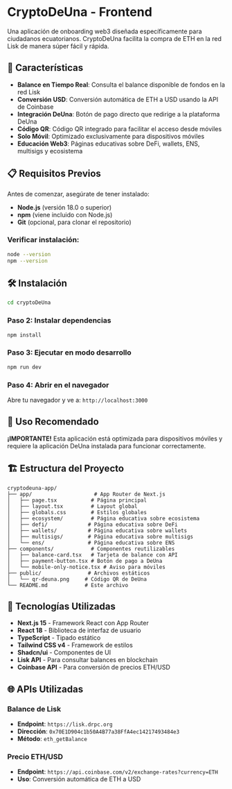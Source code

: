 # CryptoDeUna - Frontend

Una aplicación de onboarding web3 diseñada específicamente para ciudadanos ecuatorianos. CryptoDeUna facilita la compra de ETH en la red Lisk de manera súper fácil y rápida.

## 🚀 Características

- **Balance en Tiempo Real**: Consulta el balance disponible de fondos en la red Lisk
- **Conversión USD**: Conversión automática de ETH a USD usando la API de Coinbase
- **Integración DeUna**: Botón de pago directo que redirige a la plataforma DeUna
- **Código QR**: Código QR integrado para facilitar el acceso desde móviles
- **Solo Móvil**: Optimizado exclusivamente para dispositivos móviles
- **Educación Web3**: Páginas educativas sobre DeFi, wallets, ENS, multisigs y ecosistema

## 📋 Requisitos Previos

Antes de comenzar, asegúrate de tener instalado:

- **Node.js** (versión 18.0 o superior)
- **npm** (viene incluido con Node.js)
- **Git** (opcional, para clonar el repositorio)

### Verificar instalación:

```bash
node --version
npm --version
```

## 🛠️ Instalación

```bash
cd cryptoDeUna
```

### Paso 2: Instalar dependencias

```bash
npm install
```

### Paso 3: Ejecutar en modo desarrollo

```bash
npm run dev
```

### Paso 4: Abrir en el navegador

Abre tu navegador y ve a: `http://localhost:3000`

## 📱 Uso Recomendado

**¡IMPORTANTE!** Esta aplicación está optimizada para dispositivos móviles y requiere la aplicación DeUna instalada para funcionar correctamente.

## 🏗️ Estructura del Proyecto

```
cryptodeuna-app/
├── app/                    # App Router de Next.js
│   ├── page.tsx           # Página principal
│   ├── layout.tsx         # Layout global
│   ├── globals.css        # Estilos globales
│   ├── ecosystem/         # Página educativa sobre ecosistema
│   ├── defi/             # Página educativa sobre DeFi
│   ├── wallets/          # Página educativa sobre wallets
│   ├── multisigs/        # Página educativa sobre multisigs
│   └── ens/              # Página educativa sobre ENS
├── components/            # Componentes reutilizables
│   ├── balance-card.tsx   # Tarjeta de balance con API
│   ├── payment-button.tsx # Botón de pago a DeUna
│   └── mobile-only-notice.tsx # Aviso para móviles
├── public/               # Archivos estáticos
│   └── qr-deuna.png     # Código QR de DeUna
└── README.md            # Este archivo
```

## 🔧 Tecnologías Utilizadas

- **Next.js 15** - Framework React con App Router
- **React 18** - Biblioteca de interfaz de usuario
- **TypeScript** - Tipado estático
- **Tailwind CSS v4** - Framework de estilos
- **Shadcn/ui** - Componentes de UI
- **Lisk API** - Para consultar balances en blockchain
- **Coinbase API** - Para conversión de precios ETH/USD

## 🌐 APIs Utilizadas

### Balance de Lisk

- **Endpoint**: `https://lisk.drpc.org`
- **Dirección**: `0x70E1D904c1b50A4B77a38FfA4ec14217493484e3`
- **Método**: `eth_getBalance`

### Precio ETH/USD

- **Endpoint**: `https://api.coinbase.com/v2/exchange-rates?currency=ETH`
- **Uso**: Conversión automática de ETH a USD

